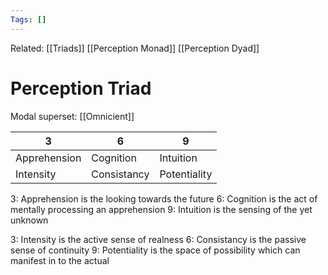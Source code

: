 ```yaml
---
Tags: []
---
```

Related: [[Triads]] [[Perception Monad]] [[Perception Dyad]] 
# Perception Triad
Modal superset: [[Omnicient]]

| 3 | 6 | 9 |
|---|---|---|
| Apprehension | Cognition | Intuition | <- Me
| Intensity | Consistancy | Potentiality | <- Landry (Objectivity)

3: Apprehension is the looking towards the future
6: Cognition is the act of mentally processing an apprehension
9: Intuition is the sensing of the yet unknown

3: Intensity is the active sense of realness
6: Consistancy is the passive sense of continuity
9: Potentiality is the space of possibility which can manifest in to the actual